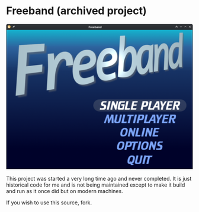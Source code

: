 # Freeband (archived project)

![screenshot](https://raw.githubusercontent.com/Tatsh/freeband/refs/heads/master/screenshot.png)

This project was started a very long time ago and never completed. It is just historical code for me
and is not being maintained except to make it build and run as it once did but on modern machines.

If you wish to use this source, fork.
